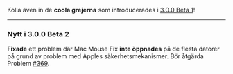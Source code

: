 Kolla även in de **coola grejerna** som introducerades i [3.0.0 Beta 1](https://github.com/noah-nuebling/mac-mouse-fix/releases/tag/3.0.0-Beta-1.1)!

---

### Nytt i 3.0.0 Beta 2

**Fixade** ett problem där Mac Mouse Fix **inte öppnades** på de flesta datorer på grund av problem med Apples säkerhetsmekanismer. Bör åtgärda Problem [#369](https://github.com/noah-nuebling/mac-mouse-fix/issues/369).